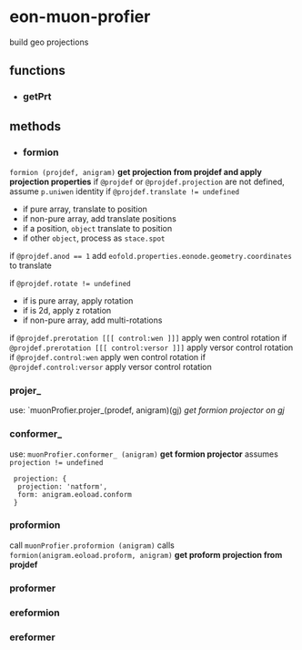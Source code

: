 # eon-muon-profier 
build geo projections 
 
## functions 
* ### getPrt 
 
## methods 
* ### formion 
`formion (projdef, anigram)` 
**get projection from projdef and apply projection properties** 
 if `@projdef` or `@projdef.projection` are not defined, assume `p.uniwen` identity 
 if `@projdef.translate != undefined` 
 * if pure array, translate to position 
 * if non-pure array, add translate positions 
 * if a position, `object` translate to position 
 * if other `object`, process as `stace.spot` 
 
 if `@projdef.anod == 1` add `eofold.properties.eonode.geometry.coordinates` to translate 
 
 if `@projdef.rotate != undefined` 
 * if is pure array, apply rotation 
 * if is 2d, apply z rotation 
 * if non-pure array, add multi-rotations 
 
 if `@projdef.prerotation [[[ control:wen ]]]` apply wen control rotation 
 if `@projdef.prerotation [[[ control:versor ]]]` apply versor control rotation 
 if `@projdef.control:wen` apply wen control rotation 
 if `@projdef.control:versor` apply versor control rotation 
 
### projer_ 
use: `muonProfier.projer_(prodef, anigram)(gj) 
*get formion projector on gj* 
 
### conformer_ 
use: `muonProfier.conformer_ (anigram)` 
**get formion projector** 
assumes `projection != undefined` 
``` 
 projection: { 
  projection: 'natform', 
  form: anigram.eoload.conform 
 } 
``` 
 
### proformion 
call `muonProfier.proformion (anigram)` 
calls `formion(anigram.eoload.proform, anigram)` 
**get proform projection from projdef** 
 
### proformer 
 
 
### ereformion 
### ereformer 

